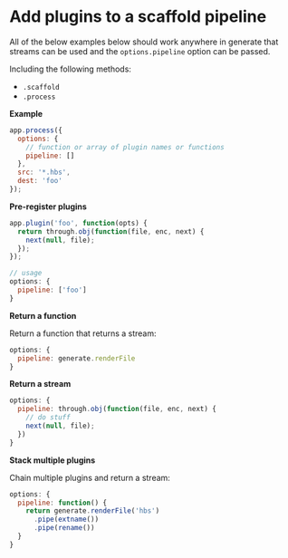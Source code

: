 # Add plugins to a scaffold pipeline

All of the below examples below should work anywhere in generate that streams can be used and the `options.pipeline` option can be passed.

Including the following methods:

- `.scaffold`
- `.process`

**Example**

```js
app.process({
  options: {
    // function or array of plugin names or functions
    pipeline: [] 
  },
  src: '*.hbs', 
  dest: 'foo'
});
```

**Pre-register plugins**

```js
app.plugin('foo', function(opts) {
  return through.obj(function(file, enc, next) {
    next(null, file);
  });
});

// usage
options: {
  pipeline: ['foo']
}
```

**Return a function**

Return a function that returns a stream:

```js
options: {
  pipeline: generate.renderFile
}
```

**Return a stream**

```js
options: {
  pipeline: through.obj(function(file, enc, next) {
    // do stuff 
    next(null, file);
  })
}
```

**Stack multiple plugins**

Chain multiple plugins and return a stream:

```js
options: {
  pipeline: function() {
    return generate.renderFile('hbs')
      .pipe(extname())
      .pipe(rename())
  }
}
```
